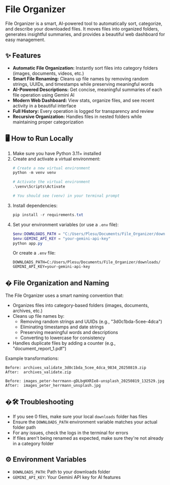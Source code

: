 # File Organizer

File Organizer is a smart, AI-powered tool to automatically sort, categorize, and describe your downloaded files. It moves files into organized folders, generates insightful summaries, and provides a beautiful web dashboard for easy management.

## ✨ Features
- **Automatic File Organization:** Instantly sort files into category folders (images, documents, videos, etc.)
- **Smart File Renaming:** Cleans up file names by removing random strings, UUIDs, and timestamps while preserving meaningful words
- **AI-Powered Descriptions:** Get concise, meaningful summaries of each file operation using Gemini AI
- **Modern Web Dashboard:** View stats, organize files, and see recent activity in a beautiful interface
- **Full History:** Every operation is logged for transparency and review
- **Recursive Organization:** Handles files in nested folders while maintaining proper categorization

## 🖥️ How to Run Locally
1. Make sure you have Python 3.11+ installed
2. Create and activate a virtual environment:
   ```powershell
   # Create a new virtual environment
   python -m venv venv
   
   # Activate the virtual environment
   .\venv\Scripts\Activate
   
   # You should see (venv) in your terminal prompt
   ```
3. Install dependencies:
   ```powershell
   pip install -r requirements.txt
   ```
3. Set your environment variables (or use a `.env` file):
   ```powershell
   $env:DOWNLOADS_PATH = "C:/Users/Plesu/Documents/File_Organizer/downloads/"
   $env:GEMINI_API_KEY = "your-gemini-api-key"
   python app.py
   ```
   Or create a `.env` file:
   ```
   DOWNLOADS_PATH=C:/Users/Plesu/Documents/File_Organizer/downloads/
   GEMINI_API_KEY=your-gemini-api-key
   ```

## � File Organization and Naming
The File Organizer uses a smart naming convention that:
- Organizes files into category-based folders (images, documents, archives, etc.)
- Cleans up file names by:
  - Removing random strings and UUIDs (e.g., "3d0c1bda-5cee-4dca")
  - Eliminating timestamps and date strings
  - Preserving meaningful words and descriptions
  - Converting to lowercase for consistency
- Handles duplicate files by adding a counter (e.g., "document_report_1.pdf")

Example transformations:
```
Before: archives_validate_3d0c1bda_5cee_4dca_9834_20250819.zip
After:  archives_validate.zip

Before: images_peter-herrmann-gDLbqHXRIe8-unsplash_20250819_132529.jpg
After:  images_peter_herrmann_unsplash.jpg
```

## �🛠️ Troubleshooting
- If you see 0 files, make sure your local `downloads` folder has files
- Ensure the `DOWNLOADS_PATH` environment variable matches your actual folder path
- For any issues, check the logs in the terminal for errors
- If files aren't being renamed as expected, make sure they're not already in a category folder

## ⚙️ Environment Variables
- `DOWNLOADS_PATH`: Path to your downloads folder
- `GEMINI_API_KEY`: Your Gemini API key for AI features
